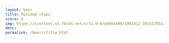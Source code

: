 ```yaml
---
layout: beer
title: Minimum chips
score: 5
img: https://scontent.xx.fbcdn.net/v/t1.0-0/p480x480/1981912_10152293133693745_209766969_n.jpg?oh=26ee2f68e9aebd1ad8af8f1c13066778&oe=58D474C0
desc: 
permalink: /beer/:title.html
---
```

